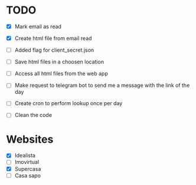# TODO

- [X] Mark email as read
- [X] Create html file from email read
- [ ] Added flag for client_secret.json
- [ ] Save html files in a choosen location
- [ ] Access all html files from the web app
- [ ] Make request to telegram bot to send me a message with the link of the day
- [ ] Create cron to perform lookup once per day 
- [ ] Clean the code


# Websites

- [X] Idealista
- [ ] Imovirtual
- [X] Supercasa
- [ ] Casa sapo
